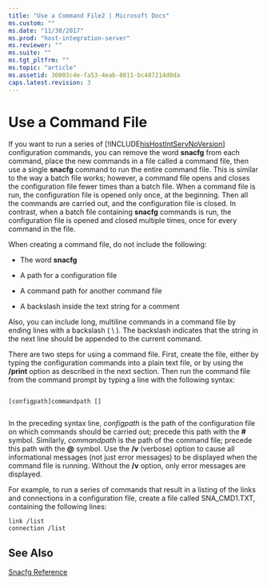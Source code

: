 ```yaml
---
title: "Use a Command File2 | Microsoft Docs"
ms.custom: ""
ms.date: "11/30/2017"
ms.prod: "host-integration-server"
ms.reviewer: ""
ms.suite: ""
ms.tgt_pltfrm: ""
ms.topic: "article"
ms.assetid: 30803c4e-fa53-4eab-8811-bc487214d0da
caps.latest.revision: 3
---
```

# Use a Command File
If you want to run a series of [!INCLUDE[hisHostIntServNoVersion](../includes/hishostintservnoversion-md.md)] configuration commands, you can remove the word **snacfg** from each command, place the new commands in a file called a command file, then use a single **snacfg** command to run the entire command file. This is similar to the way a batch file works; however, a command file opens and closes the configuration file fewer times than a batch file. When a command file is run, the configuration file is opened only once, at the beginning. Then all the commands are carried out, and the configuration file is closed. In contrast, when a batch file containing **snacfg** commands is run, the configuration file is opened and closed multiple times, once for every command in the file.  
  
 When creating a command file, do not include the following:  
  
-   The word **snacfg**  
  
-   A path for a configuration file  
  
-   A command path for another command file  
  
-   A backslash inside the text string for a comment  
  
 Also, you can include long, multiline commands in a command file by ending lines with a backslash ( \ ). The backslash indicates that the string in the next line should be appended to the current command.  
  
 There are two steps for using a command file. First, create the file, either by typing the configuration commands into a plain text file, or by using the **/print** option as described in the next section. Then run the command file from the command prompt by typing a line with the following syntax:  
  
```  
  
[configpath]commandpath []  
  
```  
  
 In the preceding syntax line, *configpath* is the path of the configuration file on which commands should be carried out; precede this path with the **#** symbol. Similarly, *commandpath* is the path of the command file; precede this path with the **@** symbol. Use the **/v** (verbose) option to cause all informational messages (not just error messages) to be displayed when the command file is running. Without the **/v** option, only error messages are displayed.  
  
 For example, to run a series of commands that result in a listing of the links and connections in a configuration file, create a file called SNA_CMD1.TXT, containing the following lines:  
  
```  
link /list  
connection /list  
```  
  
## See Also  
 [Snacfg Reference](../HIS2010/snacfg-reference1.md)